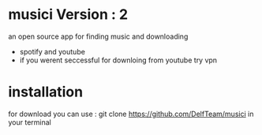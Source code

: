 # musici Version : 2
an open source app for finding music and downloading

* spotify and youtube
* if you werent seccessful for downloing from youtube try vpn

# installation
for download you can use : 
git clone https://github.com/DelfTeam/musici
in your terminal


